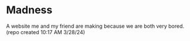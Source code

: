 # Madness
A website me and my friend are making because we are both very bored. (repo created 10:17 AM 3/28/24)
